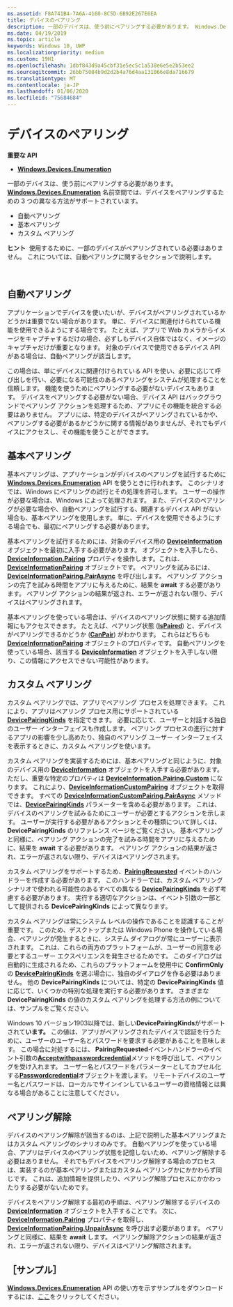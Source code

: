 ```yaml
---
ms.assetid: F8A741B4-7A6A-4160-8C5D-6B92E267E6EA
title: デバイスのペアリング
description: 一部のデバイスは、使う前にペアリングする必要があります。 Windows.Devices.Enumeration 名前空間では、デバイスをペアリングするための 3 つの異なる方法がサポートされています。
ms.date: 04/19/2019
ms.topic: article
keywords: Windows 10, UWP
ms.localizationpriority: medium
ms.custom: 19H1
ms.openlocfilehash: 1dbf843d9a45cbf31e5ec5c1a538e6e5e2b53ee2
ms.sourcegitcommit: 26bb75084b9d2d2b4a76d4aa131066e8da716679
ms.translationtype: MT
ms.contentlocale: ja-JP
ms.lasthandoff: 01/06/2020
ms.locfileid: "75684684"
---
```

# <a name="pair-devices"></a>デバイスのペアリング



**重要な API**

- [**Windows.Devices.Enumeration**](https://docs.microsoft.com/uwp/api/Windows.Devices.Enumeration)

一部のデバイスは、使う前にペアリングする必要があります。 [  **Windows.Devices.Enumeration**](https://docs.microsoft.com/uwp/api/Windows.Devices.Enumeration) 名前空間では、デバイスをペアリングするための 3 つの異なる方法がサポートされています。

-   自動ペアリング
-   基本ペアリング
-   カスタム ペアリング

**ヒント**  使用するために、一部のデバイスがペアリングされている必要はありません。 これについては、自動ペアリングに関するセクションで説明します。

 

## <a name="automatic-pairing"></a>自動ペアリング


アプリケーションでデバイスを使いたいが、デバイスがペアリングされているかどうかは重要でない場合があります。 単に、デバイスに関連付けられている機能を使用できるようにする場合です。 たとえば、アプリで Web カメラからイメージをキャプチャするだけの場合、必ずしもデバイス自体ではなく、イメージのキャプチャだけが重要となります。 対象のデバイスで使用できるデバイス API がある場合は、自動ペアリングが該当します。

この場合は、単にデバイスに関連付けられている API を使い、必要に応じて呼び出しを行い、必要になる可能性のあるペアリングをシステムが処理することを信頼します。 機能を使うためにペアリングする必要がないデバイスもあります。 デバイスをペアリングする必要がない場合、デバイス API はバックグラウンドでペアリング アクションを処理するため、アプリにその機能を統合する必要はありません。 アプリには、特定のデバイスがペアリングされているかや、ペアリングする必要があるかどうかに関する情報がありませんが、それでもデバイスにアクセスし、その機能を使うことができます。

## <a name="basic-pairing"></a>基本ペアリング


基本ペアリングは、アプリケーションがデバイスのペアリングを試行するために [**Windows.Devices.Enumeration**](https://docs.microsoft.com/uwp/api/Windows.Devices.Enumeration) API を使うときに行われます。 このシナリオでは、Windows にペアリングの試行とその処理を許可します。 ユーザーの操作が必要な場合は、Windows によって処理されます。 また、デバイスのペアリングが必要な場合や、自動ペアリングを試行する、関連するデバイス API がない場合も、基本ペアリングを使用します。 単に、デバイスを使用できるようにする場合でも、最初にペアリングする必要があります。

基本ペアリングを試行するためには、対象のデバイス用の [**DeviceInformation**](https://docs.microsoft.com/uwp/api/Windows.Devices.Enumeration.DeviceInformation) オブジェクトを最初に入手する必要があります。 オブジェクトを入手したら、[**DeviceInformation.Pairing**](https://docs.microsoft.com/uwp/api/windows.devices.enumeration.deviceinformation.pairing) プロパティを操作します。これは、[**DeviceInformationPairing**](https://docs.microsoft.com/uwp/api/windows.devices.enumeration.deviceinformation.pairing) オブジェクトです。 ペアリングを試みるには、[**DeviceInformationPairing.PairAsync**](https://docs.microsoft.com/uwp/api/windows.devices.enumeration.deviceinformationpairing.pairasync) を呼び出します。 ペアリング アクションの完了を試みる時間をアプリに与えるために、結果を **await** する必要があります。 ペアリング アクションの結果が返され、エラーが返されない限り、デバイスはペアリングされます。

基本ペアリングを使っている場合は、デバイスのペアリング状態に関する追加情報にもアクセスできます。 たとえば、ペアリング状態 ([**IsPaired**](https://docs.microsoft.com/uwp/api/Windows.Devices.Enumeration.DeviceInformationPairing.IsPaired)) と、デバイスがペアリングできるかどうか ([**CanPair**](https://docs.microsoft.com/uwp/api/Windows.Devices.Enumeration.DeviceInformationPairing.CanPair)) がわかります。 これらはどちらも [**DeviceInformationPairing**](https://docs.microsoft.com/uwp/api/windows.devices.enumeration.deviceinformation.pairing) オブジェクトのプロパティです。 自動ペアリングを使っている場合、該当する [**DeviceInformation**](https://docs.microsoft.com/uwp/api/Windows.Devices.Enumeration.DeviceInformation) オブジェクトを入手しない限り、この情報にアクセスできない可能性があります。

## <a name="custom-pairing"></a>カスタム ペアリング


カスタム ペアリングでは、アプリでペアリング プロセスを処理できます。 これにより、アプリはペアリング プロセス用にサポートされている [**DevicePairingKinds**](https://docs.microsoft.com/uwp/api/Windows.Devices.Enumeration.DevicePairingKinds) を指定できます。 必要に応じて、ユーザーと対話する独自のユーザー インターフェイスも作成します。 ペアリング プロセスの進行に対するアプリの影響を少し高めたり、独自のペアリング ユーザー インターフェイスを表示するときに、カスタム ペアリングを使います。

カスタム ペアリングを実装するためには、基本ペアリングと同じように、対象のデバイス用の [**DeviceInformation**](https://docs.microsoft.com/uwp/api/Windows.Devices.Enumeration.DeviceInformation) オブジェクトを入手する必要があります。 ただし、重要な特定のプロパティは [**DeviceInformation.Pairing.Custom**](https://docs.microsoft.com/uwp/api/windows.devices.enumeration.deviceinformationpairing.custom) になります。 これにより、[**DeviceInformationCustomPairing**](https://docs.microsoft.com/uwp/api/windows.devices.enumeration.deviceinformationcustompairing) オブジェクトを取得できます。 すべての [**DeviceInformationCustomPairing.PairAsync**](https://docs.microsoft.com/uwp/api/windows.devices.enumeration.deviceinformationcustompairing.pairasync) メソッドでは、[**DevicePairingKinds**](https://docs.microsoft.com/uwp/api/Windows.Devices.Enumeration.DevicePairingKinds) パラメーターを含める必要があります。 これは、デバイスのペアリングを試みるためにユーザーが必要とするアクションを示します。 ユーザーが実行する必要があるアクションとその種類について詳しくは、**DevicePairingKinds** のリファレンス ページをご覧ください。 基本ペアリングと同様に、ペアリング アクションの完了を試みる時間をアプリに与えるために、結果を **await** する必要があります。 ペアリング アクションの結果が返され、エラーが返されない限り、デバイスはペアリングされます。

カスタム ペアリングをサポートするため、[**PairingRequested**](https://docs.microsoft.com/uwp/api/windows.devices.enumeration.deviceinformationcustompairing.pairingrequested) イベントのハンドラーを作成する必要があります。 このハンドラーでは、カスタム ペアリング シナリオで使われる可能性のあるすべての異なる [**DevicePairingKinds**](https://docs.microsoft.com/uwp/api/Windows.Devices.Enumeration.DevicePairingKinds) を必ず考慮する必要があります。 実行する適切なアクションは、イベント引数の一部として提供される **DevicePairingKinds** によって異なります。

カスタム ペアリングは常にシステム レベルの操作であることを認識することが重要です。 このため、デスクトップまたは Windows Phone を操作している場合、ペアリングが発生するときに、システム ダイアログが常にユーザーに表示されます。 これは、これらの両方のプラットフォームが、ユーザーの同意を必要とするユーザー エクスペリエンスを発生させるためです。 このダイアログは自動的に生成されるため、これらのプラットフォームを使用中に **ConfirmOnly** の [**DevicePairingKinds**](https://docs.microsoft.com/uwp/api/Windows.Devices.Enumeration.DevicePairingKinds) を選ぶ場合に、独自のダイアログを作る必要はありません。 他の **DevicePairingKinds** については、特定の **DevicePairingKinds** 値に応じて、いくつかの特別な処理を実行する必要があります。 さまざまな **DevicePairingKinds** の値のカスタム ペアリングを処理する方法の例については、サンプルをご覧ください。

Windows 10 バージョン1903以降では、新しい**DevicePairingKinds**がサポートされて**います。** この値は、アプリがペアリングされたデバイスで認証を行うために、ユーザーのユーザー名とパスワードを要求する必要があることを意味します。 この場合に対処するには、 **PairingRequested**イベントハンドラーのイベント引数の[**Acceptwithpasswordcredential**](https://docs.microsoft.com/uwp/api/windows.devices.enumeration.devicepairingrequestedeventargs.acceptwithpasswordcredential?branch=release-19h1#Windows_Devices_Enumeration_DevicePairingRequestedEventArgs_AcceptWithPasswordCredential_Windows_Security_Credentials_PasswordCredential_)メソッドを呼び出して、ペアリングを受け入れます。 ユーザー名とパスワードをパラメーターとしてカプセル化する[**Passwordcredential**](https://docs.microsoft.com/uwp/api/windows.security.credentials.passwordcredential)オブジェクトを渡します。 リモートデバイスのユーザー名とパスワードは、ローカルでサインインしているユーザーの資格情報とは異なる場合があることに注意してください。

## <a name="unpairing"></a>ペアリング解除


デバイスのペアリング解除が該当するのは、上記で説明した基本ペアリングまたはカスタム ペアリングのシナリオのみです。 自動ペアリングを使っている場合、アプリはデバイスのペアリング状態を記憶しないため、ペアリング解除する必要はありません。 それでもデバイスをペアリング解除する場合のプロセスは、実装するのが基本ペアリングまたはカスタム ペアリングかにかかわらず同じです。 これは、追加情報を提供したり、ペアリング解除プロセスにかかわったりする必要がないためです。

デバイスをペアリング解除する最初の手順は、ペアリング解除するデバイスの [**DeviceInformation**](https://docs.microsoft.com/uwp/api/Windows.Devices.Enumeration.DeviceInformation) オブジェクトを入手することです。 次に、[**DeviceInformation.Pairing**](https://docs.microsoft.com/uwp/api/windows.devices.enumeration.deviceinformation.pairing) プロパティを取得し、[**DeviceInformationPairing.UnpairAsync**](https://docs.microsoft.com/uwp/api/windows.devices.enumeration.deviceinformationpairing.unpairasync) を呼び出す必要があります。 ペアリングと同様に、結果を **await** します。 ペアリング解除アクションの結果が返され、エラーが返されない限り、デバイスはペアリング解除されます。

## <a name="sample"></a>［サンプル］


[  **Windows.Devices.Enumeration**](https://docs.microsoft.com/uwp/api/Windows.Devices.Enumeration) API の使い方を示すサンプルをダウンロードするには、[ここ](https://github.com/Microsoft/Windows-universal-samples/tree/master/Samples/DeviceEnumerationAndPairing)をクリックしてください。

 

 
